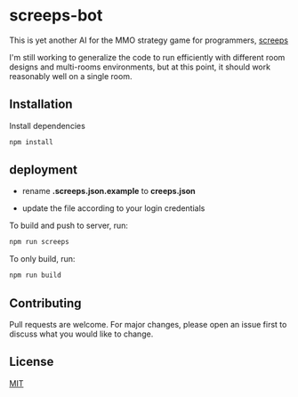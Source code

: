 # screeps-bot
This is yet another AI for the MMO strategy game for programmers, [screeps](https://screeps.com)

I'm still working to generalize the code to run efficiently with different room designs and multi-rooms environments, but at this point, it should work reasonably well on a single room.

## Installation

Install dependencies

```bash
npm install
```

## deployment

- rename **.screeps.json.example** to **creeps.json**

- update the file according to your login credentials

To build and push to server, run:
```bash
npm run screeps
```

To only build, run:
```bash
npm run build
```

## Contributing
Pull requests are welcome. For major changes, please open an issue first to discuss what you would like to change.

## License
[MIT](https://choosealicense.com/licenses/mit/)
